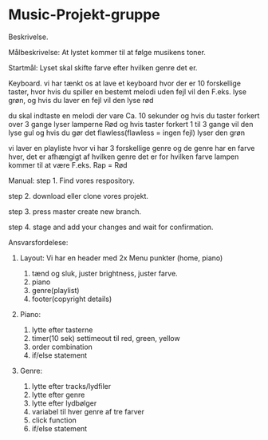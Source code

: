 # Music-Projekt-gruppe

Beskrivelse.

Målbeskrivelse:
At lystet kommer til at følge musikens toner.


Startmål:
Lyset skal skifte farve efter hvilken genre det er.

Keyboard. vi har tænkt os at lave et keyboard hvor der er 10 forskellige taster, hvor hvis du spiller en bestemt melodi uden fejl vil den F.eks. lyse grøn, og hvis du laver en fejl vil den lyse rød

du skal indtaste en melodi der vare Ca. 10 sekunder og hvis du taster forkert over 3 gange lyser lamperne Rød og hvis taster forkert 1 til 3 gange vil den lyse gul og hvis du gør det flawless(flawless = ingen fejl) lyser den grøn

vi laver en playliste hvor vi har 3 forskellige genre og de genre har en farve hver, det er afhængigt af hvilken genre det er for hvilken farve lampen kommer til at være F.eks. Rap = Rød


Manual:
step 1. Find vores respository.

step 2. download eller clone vores projekt.

step 3. press master create new branch.

step 4. stage and add your changes and wait for confirmation.

Ansvarsfordelese:

1. Layout:
    Vi har en header med 2x Menu punkter (home, piano) 
    1. tænd og sluk, juster brightness, juster farve.
    2. piano
    3. genre(playlist)
    4. footer(copyright details)


2. Piano:
   1. lytte efter tasterne
   2. timer(10 sek) settimeout til red, green, yellow
   3. order combination
   4. if/else statement

3. Genre:
   1. lytte efter tracks/lydfiler
   2. lytte efter genre
   3. lytte efter lydbølger
   4. variabel til hver genre af tre farver
   5. click function
   6. if/else statement




